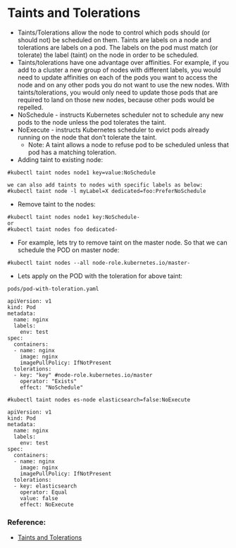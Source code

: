 # Taints and Tolerations
- Taints/Tolerations allow the node to control which pods should (or should not) be scheduled on them. Taints are labels on a node and tolerations are labels on a pod. The labels on the pod must match (or tolerate) the label (taint) on the node in order to be scheduled.
- Taints/tolerations have one advantage over affinities. For example, if you add to a cluster a new group of nodes with different labels, you would need to update affinities on each of the pods you want to access the node and on any other pods you do not want to use the new nodes. With taints/tolerations, you would only need to update those pods that are required to land on those new nodes, because other pods would be repelled.
- NoSchedule - instructs Kubernetes scheduler not to schedule any new pods to the node unless the pod tolerates the taint.
- NoExecute - instructs Kubernetes scheduler to evict pods already running on the node that don’t tolerate the taint.
  - Note: A taint allows a node to refuse pod to be scheduled unless that pod has a matching toleration.
- Adding taint to existing node:
```
#kubectl taint nodes node1 key=value:NoSchedule

we can also add taints to nodes with specific labels as below:
#kubectl taint node -l myLabel=X dedicated=foo:PreferNoSchedule
```
- Remove taint to the nodes:
```
#kubectl taint nodes node1 key:NoSchedule-
or
#kubectl taint nodes foo dedicated-
```
- For example, lets try to remove taint on the master node. So that we can schedule the POD on master node:
```
#kubectl taint nodes --all node-role.kubernetes.io/master-
```
- Lets apply on the POD with the toleration for above taint:
```
pods/pod-with-toleration.yaml

apiVersion: v1
kind: Pod
metadata:
  name: nginx
  labels:
    env: test
spec:
  containers:
  - name: nginx
    image: nginx
    imagePullPolicy: IfNotPresent
  tolerations:
  - key: "key" #node-role.kubernetes.io/master
    operator: "Exists"
    effect: "NoSchedule"

#kubectl taint nodes es-node elasticsearch=false:NoExecute

apiVersion: v1
kind: Pod
metadata:
  name: nginx
  labels:
    env: test
spec:
  containers:
  - name: nginx
    image: nginx
    imagePullPolicy: IfNotPresent
  tolerations:
  - key: elasticsearch
    operator: Equal
    value: false
    effect: NoExecute
```

### Reference:
- [Taints and Tolerations](https://docs.openshift.com/container-platform/3.6/admin_guide/scheduling/taints_tolerations.html)